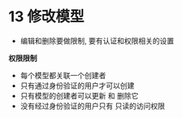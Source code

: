 # 13 修改模型

* 编辑和删除要做限制, 要有认证和权限相关的设置



**权限限制**

* 每个模型都关联一个创建者
* 只有通过身份验证的用户才可以创建
* 只有模型的创建者可以更新 和  删除它
* 没有经过身份验证的用户只有 只读的访问权限











